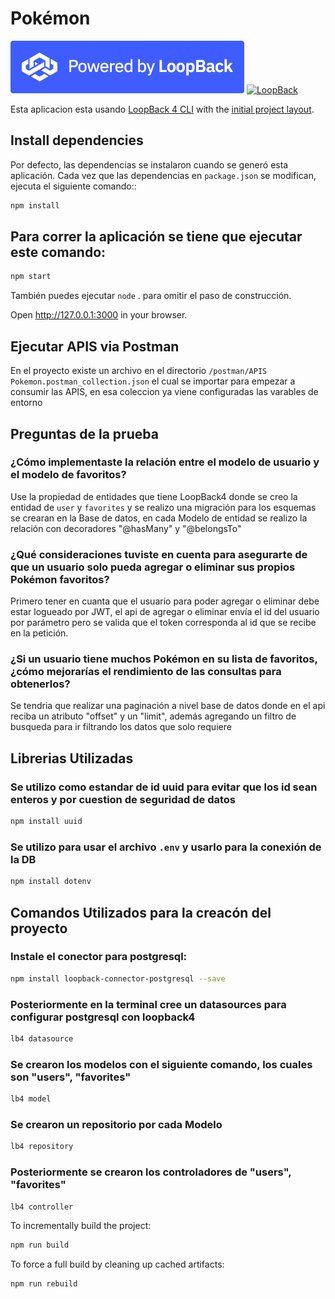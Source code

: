 # Pokémon

[![LoopBack](https://github.com/loopbackio/loopback-next/raw/master/docs/site/imgs/branding/Powered-by-LoopBack-Badge-(blue)-@2x.png)](http://loopback.io/)
[![LoopBack](https://1000marcas.net/wp-content/uploads/2020/01/Logo-Pokemon.png)](https://1000marcas.net/wp-content/uploads/2020/01/Logo-Pokemon.png)

Esta aplicacion esta usando [LoopBack 4 CLI](https://loopback.io/doc/en/lb4/Command-line-interface.html) with the
[initial project layout](https://loopback.io/doc/en/lb4/Loopback-application-layout.html).

## Install dependencies

Por defecto, las dependencias se instalaron cuando se generó esta aplicación. 
Cada vez que las dependencias en `package.json` se modifican, ejecuta el siguiente comando::

```sh
npm install
```


## Para correr la aplicación se tiene que ejecutar este comando:

```sh
npm start
```

También puedes ejecutar `node` . para omitir el paso de construcción.

Open http://127.0.0.1:3000 in your browser.


## Ejecutar APIS via Postman
En el proyecto existe un archivo en el directorio `/postman/APIS Pokemon.postman_collection.json` el cual se importar para empezar a consumir las APIS, en esa coleccion ya viene configuradas las varables de entorno





## Preguntas de la prueba



### ¿Cómo implementaste la relación entre el modelo de usuario y el modelo de favoritos?
Use la propiedad de entidades que tiene LoopBack4 donde se creo la entidad de `user` y `favorites` y se realizo una migración para los esquemas se crearan en la Base de datos, en cada Modelo de entidad se realizo la relación con decoradores "@hasMany" y "@belongsTo"


### ¿Qué consideraciones tuviste en cuenta para asegurarte de que un usuario solo pueda agregar o eliminar sus propios Pokémon favoritos?
Primero tener en cuanta que el usuario para poder agregar o eliminar debe estar logueado por JWT, el api de agregar o eliminar envía el id del usuario por parámetro pero se valida que el token corresponda al id que se recibe en la petición.

### ¿Si un usuario tiene muchos Pokémon en su lista de favoritos, ¿cómo mejorarías el rendimiento de las consultas para obtenerlos?
Se tendria que realizar una paginación a nivel base de datos donde en el api reciba un atributo "offset" y un "limit", además agregando un filtro de busqueda para ir filtrando los datos que solo requiere



## Librerias Utilizadas

### Se utilizo como estandar de id uuid para evitar que los id sean enteros y por cuestion de seguridad de datos

```sh
npm install uuid
```

### Se utilizo para usar el archivo `.env` y usarlo para la conexión de la DB

```sh
npm install dotenv
```

## Comandos Utilizados para la creacón del proyecto
### Instale el conector para postgresql:
```sh
npm install loopback-connector-postgresql --save
```

### Posteriormente en la terminal cree un datasources para configurar postgresql con loopback4
```sh
lb4 datasource
```


### Se crearon los modelos con el siguiente comando, los cuales son "users", "favorites"
```sh
lb4 model
```

### Se crearon un repositorio por cada Modelo
```sh
lb4 repository
```

### Posteriormente se crearon los controladores de "users", "favorites"
```sh
lb4 controller
```
 

To incrementally build the project:

```sh
npm run build
```

To force a full build by cleaning up cached artifacts:

```sh
npm run rebuild
```


